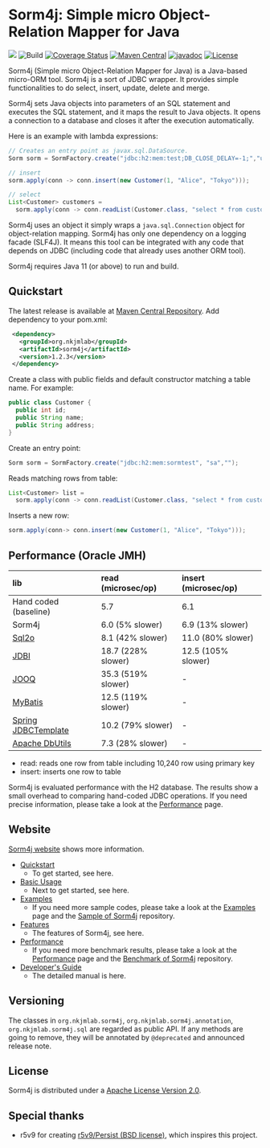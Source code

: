 # Sorm4j: Simple micro Object-Relation Mapper for Java

![](https://i.gyazo.com/1f05d989533d039fb5b3920352a9da5d.png) ![Build](https://travis-ci.org/yuu-nkjm/sorm4j.svg?branch=master) [![Coverage Status](https://coveralls.io/repos/github/yuu-nkjm/sorm4j/badge.svg?branch=master&service=github)](https://coveralls.io/github/yuu-nkjm/sorm4j?branch=master) [![Maven Central](https://img.shields.io/maven-central/v/org.nkjmlab/sorm4j.svg)](http://mvnrepository.com/artifact/org.nkjmlab/sorm4j) [![javadoc](https://javadoc.io/badge2/org.nkjmlab/sorm4j/javadoc.svg)](https://javadoc.io/doc/org.nkjmlab/sorm4j) [![License](https://img.shields.io/badge/License-Apache%202.0-blue.svg)](https://opensource.org/licenses/Apache-2.0)

Sorm4j (Simple micro Object-Relation Mapper for Java) is a Java-based micro-ORM tool. Sorm4j is a sort of JDBC wrapper. It provides simple functionalities to do select, insert, update, delete and merge.

Sorm4j sets Java objects into parameters of an SQL statement and executes the SQL statement, and it maps the result to Java objects. It opens a connection to a database and closes it after the execution automatically.

Here is an example with lambda expressions:

```java
// Creates an entry point as javax.sql.DataSource.
Sorm sorm = SormFactory.create("jdbc:h2:mem:test;DB_CLOSE_DELAY=-1;","username","password");

// insert
sorm.apply(conn -> conn.insert(new Customer(1, "Alice", "Tokyo")));

// select
List<Customer> customers =
  sorm.apply(conn -> conn.readList(Customer.class, "select * from customer where address=?","Tokyo"));

```

Sorm4j uses an object it simply wraps a `java.sql.Connection` object for object-relation mapping. Sorm4j has only one dependency on a logging facade (SLF4J). It means this tool can be integrated with any code that depends on JDBC (including code that already uses another ORM tool).

Sorm4j requires Java 11 (or above) to run and build.


## Quickstart
The latest release is available at [Maven Central Repository](https://mvnrepository.com/artifact/org.nkjmlab/sorm4j). Add dependency to your pom.xml:

```xml
 <dependency>
   <groupId>org.nkjmlab</groupId>
   <artifactId>sorm4j</artifactId>
   <version>1.2.3</version>
 </dependency>
```

Create a class with public fields and default constructor matching a table name. For example:

```java
public class Customer {
  public int id;
  public String name;
  public String address;
}
```

Create an entry point:

```java
Sorm sorm = SormFactory.create("jdbc:h2:mem:sormtest", "sa","");
```

Reads matching rows from table:

```java
List<Customer> list =
  sorm.apply(conn -> conn.readList(Customer.class, "select * from customer where id>?", 5));
```

Inserts a new row:

```java
sorm.apply(conn-> conn.insert(new Customer(1, "Alice", "Tokyo")));
```

## Performance (Oracle JMH)
|lib|read (microsec/op)|insert (microsec/op)|
|:----|:----|:----|
|Hand coded (baseline)|5.7|6.1|
|Sorm4j|6.0 (5% slower)|6.9 (13% slower)|
|[Sql2o](https://github.com/aaberg/sql2o)|8.1 (42% slower)|11.0 (80% slower)|
|[JDBI](https://github.com/jdbi/jdbi)|18.7 (228% slower)|12.5 (105% slower)|
|[JOOQ](https://github.com/jOOQ/jOOQ)|35.3 (519% slower)|-|
|[MyBatis](https://github.com/mybatis/mybatis-3)|12.5 (119% slower)|-|
|[Spring JDBCTemplate](https://docs.spring.io/spring-framework/docs/current/reference/html/data-access.html#jdbc)|10.2 (79% slower)|-|
|[Apache DbUtils](https://commons.apache.org/proper/commons-dbutils/)|7.3 (28% slower)|-|

- read: reads one row from table including 10,240 row using primary key
- insert: inserts one row to table

Sorm4j is evaluated performance with the H2 database. The results show a small overhead to comparing hand-coded JDBC operations. If you need precise information, please take a look at the [Performance](https://scrapbox.io/sorm4j/Performance) page.

## Website
[Sorm4j website](https://scrapbox.io/sorm4j/) shows more information.

- [Quickstart](https://scrapbox.io/sorm4j/Quickstart)
    - To get started, see here.
- [Basic Usage](https://scrapbox.io/sorm4j/Basic_Usage)
    - Next to get started, see here.
- [Examples](https://scrapbox.io/sorm4j/Examples)
    - If you need more sample codes, please take a look at the [Examples](https://scrapbox.io/sorm4j/Examples) page and the [Sample of Sorm4j](https://github.com/yuu-nkjm/sorm4j-sample) repository.
- [Features](https://scrapbox.io/sorm4j/Features)
    - The features of Sorm4j, see here.
- [Performance](https://scrapbox.io/sorm4j/Performance)
    - If you need more benchmark results, please take a look at the [Performance](https://scrapbox.io/sorm4j/Performance) page and the [Benchmark of Sorm4j](https://github.com/yuu-nkjm/sorm4j-jmh) repository.
- [Developer's Guide](https://scrapbox.io/sorm4j/Developer's_Guide)
    - The detailed manual is here.

## Versioning
The classes in `org.nkjmlab.sorm4j`, `org.nkjmlab.sorm4j.annotation`, `org.nkjmlab.sorm4j.sql` are regarded as public API. If any methods are going to remove, they will be annotated by `@deprecated` and announced release note.



## License
Sorm4j is distributed under a [Apache License Version 2.0](https://github.com/yuu-nkjm/sorm4j/blob/master/LICENSE).

## Special thanks
- r5v9 for creating [r5v9/Persist (BSD license)](https://github.com/r5v9/persist), which inspires this project.
